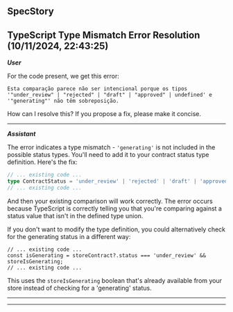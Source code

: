 ## SpecStory

## TypeScript Type Mismatch Error Resolution (10/11/2024, 22:43:25)

_**User**_

For the code present, we get this error:
```
Esta comparação parece não ser intencional porque os tipos '"under_review" | "rejected" | "draft" | "approved" | undefined' e '"generating"' não têm sobreposição.
```
How can I resolve this? If you propose a fix, please make it concise.

---

_**Assistant**_

The error indicates a type mismatch - `'generating'` is not included in the possible status types. You'll need to add it to your contract status type definition. Here's the fix:

```typescript:src/types/contract.ts
// ... existing code ...
type ContractStatus = 'under_review' | 'rejected' | 'draft' | 'approved' | 'generating';
// ... existing code ...
```

And then your existing comparison will work correctly. The error occurs because TypeScript is correctly telling you that you're comparing against a status value that isn't in the defined type union.

If you don't want to modify the type definition, you could alternatively check for the generating status in a different way:

```typescript:src/components/contracts/ContractViewer.tsx
// ... existing code ...
const isGenerating = storeContract?.status === 'under_review' && storeIsGenerating;
// ... existing code ...
```

This uses the `storeIsGenerating` boolean that's already available from your store instead of checking for a 'generating' status.

---



---

